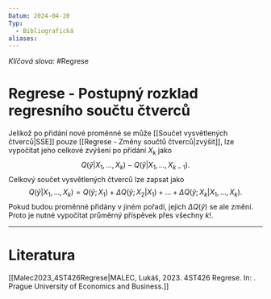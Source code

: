 ```yaml
---
Datum: 2024-04-20
Typ:
  - Bibliografická
aliases:
---
```

*Klíčová slova:* #Regrese 
# Regrese - Postupný rozklad regresního součtu čtverců
Jelikož po přidání nové proměnné se může [[Součet vysvětlených čtverců|SSE]] pouze [[Regrese - Změny součtů čtverců|zvýšit]], lze vypočítat jeho celkové zvýšení po přidání $X_k$ jako
$$
Q(\hat y | X_1, \dots, X_k) - Q(\hat y | X_1, \dots, X_{k-1}).
$$
Celkový součet vysvětlených čtverců lze zapsat jako
$$
Q(\hat y | X_1, \dots, X_k) = Q(\hat y; X_1) +
\Delta Q(\hat y;X_2 | X_1) + \dots +
\Delta Q(\hat y;X_k | X_1, \dots, X_k).
$$
Pokud budou proměnné přidány v jiném pořadí, jejich $\Delta Q(\hat y)$ se ale změní. Proto je nutné vypočítat průměrný příspěvek přes všechny $k!$.
- - -
# Literatura
[[Malec2023_4ST426Regrese|MALEC, Lukáš, 2023. 4ST426 Regrese. In: . Prague University of Economics and Business.]]